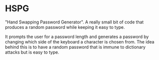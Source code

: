 HSPG
====

"Hand Swapping Password Generator". A really small bit of code that produces a random password while keeping it easy to type.

It prompts the user for a password length and generates a password by changing which side of the keyboard a character is chosen from. The idea behind this is to have a random password that is immune to dictionary attacks but is easy to type.
